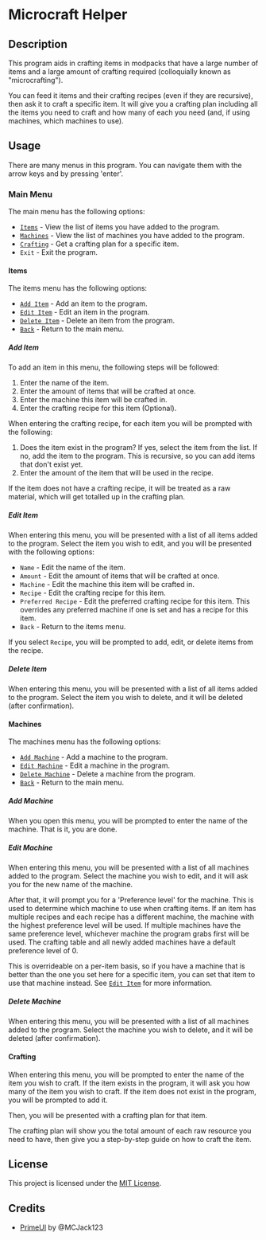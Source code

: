# Microcraft Helper

## Description

This program aids in crafting items in modpacks that have a large number of
items and a large amount of crafting required (colloquially known as
"microcrafting").

You can feed it items and their crafting recipes (even if they are recursive),
then ask it to craft a specific item. It will give you a crafting plan including
all the items you need to craft and how many of each you need (and, if using 
machines, which machines to use).

## Usage

There are many menus in this program. You can navigate them with the arrow keys
and by pressing 'enter'.

### Main Menu

The main menu has the following options:

* [`Items`](#items) - View the list of items you have added to the program.
* [`Machines`](#machines) - View the list of machines you have added to the program.
* [`Crafting`](#crafting) - Get a crafting plan for a specific item.
* `Exit` - Exit the program.

#### Items

The items menu has the following options:

* [`Add Item`](#add-item) - Add an item to the program.
* [`Edit Item`](#edit-item) - Edit an item in the program.
* [`Delete Item`](#delete-item) - Delete an item from the program.
* [`Back`](#main-menu) - Return to the main menu.

##### Add Item

To add an item in this menu, the following steps will be followed:

1. Enter the name of the item.
2. Enter the amount of items that will be crafted at once.
3. Enter the machine this item will be crafted in.
4. Enter the crafting recipe for this item (Optional).

When entering the crafting recipe, for each item you will be prompted with the
following:

1. Does the item exist in the program? If yes, select the item from the list. If
  no, add the item to the program. This is recursive, so you can add items that
  don't exist yet.
2. Enter the amount of the item that will be used in the recipe.

If the item does not have a crafting recipe, it will be treated as a raw
material, which will get totalled up in the crafting plan.

##### Edit Item

When entering this menu, you will be presented with a list of all items added to
the program. Select the item you wish to edit, and you will be presented with
the following options:

* `Name` - Edit the name of the item.
* `Amount` - Edit the amount of items that will be crafted at once.
* `Machine` - Edit the machine this item will be crafted in.
* `Recipe` - Edit the crafting recipe for this item.
* `Preferred Recipe` - Edit the preferred crafting recipe for this item. This 
  overrides any preferred machine if one is set and has a recipe for this item.
* `Back` - Return to the items menu.

If you select `Recipe`, you will be prompted to add, edit, or delete items from
the recipe.

##### Delete Item

When entering this menu, you will be presented with a list of all items added to
the program. Select the item you wish to delete, and it will be deleted (after
confirmation).

#### Machines

The machines menu has the following options:

* [`Add Machine`](#add-machine) - Add a machine to the program.
* [`Edit Machine`](#edit-machine) - Edit a machine in the program.
* [`Delete Machine`](#delete-machine) - Delete a machine from the program.
* [`Back`](#main-menu) - Return to the main menu.

##### Add Machine

When you open this menu, you will be prompted to enter the name of the machine.
That is it, you are done.

##### Edit Machine

When entering this menu, you will be presented with a list of all machines added
to the program. Select the machine you wish to edit, and it will ask you for the
new name of the machine. 

After that, it will prompt you for a 'Preference level' for the machine. This is
used to determine which machine to use when crafting items. If an item has
multiple recipes and each recipe has a different machine, the machine with the
highest preference level will be used. If multiple machines have the same
preference level, whichever machine the program grabs first will be used. The 
crafting table and all newly added machines have a default preference level of
0.

This is overrideable on a per-item basis, so if you have a machine that is
better than the one you set here for a specific item, you can set that item to
use that machine instead. See [`Edit Item`](#edit-item) for more information.

##### Delete Machine

When entering this menu, you will be presented with a list of all machines added
to the program. Select the machine you wish to delete, and it will be deleted
(after confirmation).

#### Crafting

When entering this menu, you will be prompted to enter the name of the item you
wish to craft. If the item exists in the program, it will ask you how many of 
the item you wish to craft. If the item does not exist in the program, you will
be prompted to add it.

Then, you will be presented with a crafting plan for that item.

The crafting plan will show you the total amount of each raw resource you need
to have, then give you a step-by-step guide on how to craft the item.

## License

This project is licensed under the [MIT License](LICENSE).

## Credits

* [PrimeUI](https://github.com/MCJack123/PrimeUI/tree/master) by @MCJack123